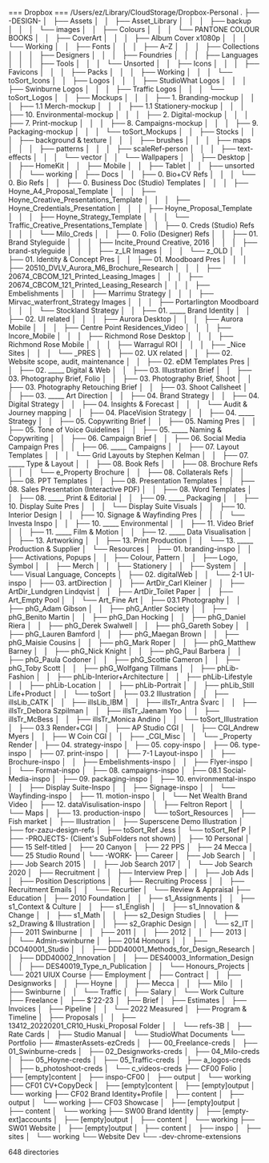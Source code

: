=== Dropbox ===
/Users/ez/Library/CloudStorage/Dropbox-Personal
.
├── -DESIGN-
│   ├── Assets
│   │   ├── Asset_Library
│   │   │   ├── backup
│   │   │   └── images
│   │   ├── Colours
│   │   │   └── PANTONE COLOUR BOOKS
│   │   ├── CoverArt
│   │   │   ├── Album Cover x1080p
│   │   │   └── Working
│   │   ├── Fonts
│   │   │   ├── A–Z
│   │   │   ├── Collections
│   │   │   ├── Designers
│   │   │   ├── Foundries
│   │   │   ├── Languages
│   │   │   ├── Tools
│   │   │   └── Unsorted
│   │   ├── Icons
│   │   │   ├── Favicons
│   │   │   ├── Packs
│   │   │   ├── Working
│   │   │   └── toSort_Icons
│   │   ├── Logos
│   │   │   ├── StudioWhat Logos
│   │   │   ├── Swinburne Logos
│   │   │   ├── Traffic Logos
│   │   │   └── toSort_Logos
│   │   ├── Mockups
│   │   │   ├── 1. Branding-mockup
│   │   │   ├── 1.1 Merch-mockup
│   │   │   ├── 1.1 Stationery-mockup
│   │   │   ├── 10. Environmental-mockup
│   │   │   ├── 2. Digital-mockup
│   │   │   ├── 7. Print-mockup
│   │   │   ├── 8. Campaigns-mockup
│   │   │   ├── 9. Packaging-mockup
│   │   │   └── toSort_Mockups
│   │   ├── Stocks
│   │   │   ├── background & texture
│   │   │   ├── brushes
│   │   │   ├── maps
│   │   │   ├── patterns
│   │   │   ├── scaleRef-person
│   │   │   ├── text-effects
│   │   │   └── vector
│   │   └── Wallpapers
│   │       ├── Desktop
│   │       ├── HomeKit
│   │       ├── Mobile
│   │       ├── Tablet
│   │       ├── unsorted
│   │       └── working
│   ├── Docs
│   │   ├── 0. Bio+CV Refs
│   │   │   └── 0. Bio Refs
│   │   ├── 0. Business Doc (Studio) Templates
│   │   │   ├── Hoyne_A4_Proposal_Template
│   │   │   ├── Hoyne_Creative_Presentations_Template
│   │   │   ├── Hoyne_Credentials_Presentation
│   │   │   ├── Hoyne_Proposal_Template
│   │   │   ├── Hoyne_Strategy_Template
│   │   │   └── Traffic_Creative_Presentations_Template
│   │   ├── 0. Creds (Studio) Refs
│   │   │   └── Milo_Creds
│   │   ├── 0. Folio (Designer) Refs
│   │   ├── 01. Brand Styleguide
│   │   │   ├── Incite_Pround Creative, 2016
│   │   │   ├── brand-styleguide
│   │   │   ├── z_LR Images
│   │   │   └── z_OLD
│   │   ├── 01. Identity & Concept Pres
│   │   ├── 01. Moodboard Pres
│   │   │   ├── 20510_DVLV_Aurora_M6_Brochure_Research
│   │   │   ├── 20674_CBCOM_121_Printed_Leasing_Images
│   │   │   ├── 20674_CBCOM_121_Printed_Leasing_Research
│   │   │   ├── Embelishments
│   │   │   ├── Marrimu Strategy
│   │   │   ├── Mirvac_waterfront_Strategy Images
│   │   │   ├── Portarlington Moodboard
│   │   │   └── Stockland Strategy
│   │   ├── 01. _____ Brand Identity
│   │   ├── 02. UI related
│   │   │   ├── Aurora Desktop
│   │   │   ├── Aurora Mobile
│   │   │   ├── Centre Point Residences_Video
│   │   │   ├── Incore_Mobile
│   │   │   ├── Richmond Rose Desktop
│   │   │   ├── Richmond Rose Mobile
│   │   │   ├── Warragul ROI
│   │   │   ├── _Nice Sites
│   │   │   └── _PRES
│   │   ├── 02. UX related
│   │   ├── 02. Website scope, audit, maintenance
│   │   ├── 02. eDM Templates Pres
│   │   ├── 02. _____ Digital & Web
│   │   ├── 03. Illustration Brief
│   │   ├── 03. Photography Brief, Folio
│   │   ├── 03. Photography Brief, Shoot
│   │   ├── 03. Photography Retouching Brief
│   │   ├── 03. Shoot Callsheet
│   │   ├── 03. _____ Art Direction
│   │   ├── 04. Brand Strategy
│   │   ├── 04. Digital Strategy
│   │   ├── 04. Insights & Forecast
│   │   │   └── Audit & Journey mapping
│   │   ├── 04. PlaceVision Strategy
│   │   ├── 04. _____ Strategy
│   │   ├── 05. Copywriting Brief
│   │   ├── 05. Naming Pres
│   │   ├── 05. Tone of Voice Guidelines
│   │   ├── 05. _____ Naming & Copywriting
│   │   ├── 06. Campaign Brief
│   │   ├── 06. Social Media Campaign Pres
│   │   ├── 06. _____ Campaigns
│   │   ├── 07. Layout Templates
│   │   │   └── Grid Layouts by Stephen Kelman
│   │   ├── 07. _____ Type & Layout
│   │   ├── 08. Book Refs
│   │   ├── 08. Brochure Refs
│   │   │   └── e_Property Brochure
│   │   ├── 08. Collaterals Refs
│   │   ├── 08. PPT Templates
│   │   ├── 08. Presentation Templates
│   │   ├── 08. Sales Presentation (Interactive PDF)
│   │   ├── 08. Word Templates
│   │   ├── 08. _____ Print & Editorial
│   │   ├── 09. _____ Packaging
│   │   ├── 10. Display Suite Pres
│   │   │   └── Display Suite Visuals
│   │   ├── 10. Interior Design
│   │   ├── 10. Signage & Wayfinding Pres
│   │   │   └── Investa Inspo
│   │   ├── 10. _____ Environmental
│   │   ├── 11. Video Brief
│   │   ├── 11. _____ Film & Motion
│   │   ├── 12. _____ Data Visualisation
│   │   ├── 13. Artworking
│   │   ├── 13. Print Production
│   │   └── 13. _____ Production & Supplier
│   └── Resources
│       ├── 01. branding-inspo
│       │   ├── Activations, Popups
│       │   ├── Colour, Pattern
│       │   ├── Logo, Symbol
│       │   ├── Merch
│       │   ├── Stationery
│       │   ├── System
│       │   └── Visual Language, Concepts
│       ├── 02. digitalWeb
│       │   └── 2-1 UI-inspo
│       ├── 03. artDirection
│       │   ├── ArtDir_Carl Kleiner
│       │   ├── ArtDir_Lundgren Lindqvist
│       │   ├── ArtDir_Toilet Paper
│       │   ├── Art_Empty Pool
│       │   └── Art_Fine Art
│       ├── 03.1 Photography
│       │   ├── phG_Adam Gibson
│       │   ├── phG_Antler Society
│       │   ├── phG_Benito Martin
│       │   ├── phG_Dan Hocking
│       │   ├── phG_Daniel Riera
│       │   ├── phG_Derek Swalwell
│       │   ├── phG_Gareth Sobey
│       │   ├── phG_Lauren Bamford
│       │   ├── phG_Maegan Brown
│       │   ├── phG_Maisie Cousins
│       │   ├── phG_Mark Roper
│       │   ├── phG_Matthew Barney
│       │   ├── phG_Nick Knight
│       │   ├── phG_Paul Barbera
│       │   ├── phG_Paula Codoner
│       │   ├── phG_Scottie Cameron
│       │   ├── phG_Toby Scott
│       │   ├── phG_Wolfgang Tillmans
│       │   ├── phLib-Fashion
│       │   ├── phLib-Interior+Architecture
│       │   ├── phLib-Lifestyle
│       │   ├── phLib-Location
│       │   ├── phLib-Portrait
│       │   ├── phLib_Still Life+Product
│       │   └── toSort
│       ├── 03.2 Illustration
│       │   ├── illsLib_CATK
│       │   ├── illsLib_IBM
│       │   ├── illsTr_Antra Švarc
│       │   ├── illsTr_Debora Szpilman
│       │   ├── illsTr_Jaenam Yoo
│       │   ├── illsTr_McBess
│       │   ├── illsTr_Monica Andino
│       │   └── toSort_Illustration
│       ├── 03.3 Render+CGI
│       │   ├── AP Studio CGI
│       │   ├── CGI_Andrew Myers
│       │   ├── W Coin CGI
│       │   ├── _CGI_Misc
│       │   └── _Property Render
│       ├── 04. strategy-inspo
│       ├── 05. copy-inspo
│       ├── 06. type-inspo
│       ├── 07. print-inspo
│       │   ├── 7-1 Layout-inspo
│       │   ├── Brochure-inspo
│       │   ├── Embelishments-inspo
│       │   ├── Flyer-inspo
│       │   └── Format-inspo
│       ├── 08. campaigns-inspo
│       ├── 08.1 Social-Media-inspo
│       ├── 09. packaging-inspo
│       ├── 10. environmental-inspo
│       │   ├── Display Suite-Inspo
│       │   ├── Signage-inspo
│       │   └── Wayfinding-inspo
│       ├── 11. motion-inspo
│       │   └── Net Wealth Brand Video
│       ├── 12. dataVisulisation-inspo
│       │   ├── Feltron Report
│       │   └── Maps
│       ├── 13. production-inspo
│       └── toSort_Resources
│           ├── Fish market
│           ├── Illustration
│           ├── Superscene Demo Illustration
│           ├── for-zazu-design-refs
│           ├── toSort_Ref Jess
│           └── toSort_Ref P
│
├── -PROJECTS- (Client's SubFolders not shown)
│   ├── 10 Personal
│   ├── 15 Self-titled
│   ├── 20 Canyon
│   ├── 22 PPS
│   ├── 24 Mecca
│   └── 25 Studio Round
│
└── -WORK-
    ├── Career
    │   ├── Job Search
    │   │   ├── Job Search 2015
    │   │   ├── Job Search 2017
    │   │   └── Job Search 2020
    │   ├── Recruitment
    │   │   ├── Interview Prep
    │   │   ├── Job Ads
    │   │   ├── Position Descriptions
    │   │   ├── Recruiting Process
    │   │   ├── Recruitment Emails
    │   │   └── Recurtier
    │   └── Review & Appraisal
    ├── Education
    │   ├── 2010 Foundation
    │   │   ├── s1_Assignments
    │   │   ├── s1_Context & Culture
    │   │   ├── s1_English
    │   │   ├── s1_Innovation & Change
    │   │   ├── s1_Math
    │   │   ├── s2_Design Studies
    │   │   ├── s2_Drawing & Illustration
    │   │   ├── s2_Graphic Design
    │   │   └── s2_IT
    │   ├── 2011 Swinburne
    │   │   ├── 2011
    │   │   ├── 2012
    │   │   ├── 2013
    │   │   └── Admin-swinburne
    │   ├── 2014 Honours
    │   │   ├── DCO40001_Studio
    │   │   ├── DDD40001_Methods_for_Design_Research
    │   │   ├── DDD40002_Innovation
    │   │   ├── DES40003_Information_Design
    │   │   ├── DES40019_Type_n_Publication
    │   │   └── Honours_Projects
    │   └── 2021 UIUX Course
    ├── Employment
    │   ├── Contract
    │   │   ├── Designworks
    │   │   ├── Hoyne
    │   │   ├── Mecca
    │   │   ├── Milo
    │   │   ├── Swinburne
    │   │   └── Traffic
    │   ├── Salary
    │   └── Work Culture
    ├── Freelance
    │   ├── $'22-23
    │   ├── Brief
    │   ├── Estimates
    │   ├── Invoices
    │   ├── Pipeline
    │   │   └── 2022 Measured
    │   ├── Program & Timeline
    │   ├── Proposals
    │   │   ├── 13412_20220201_CR10_Huski_Proposal Folder
    │   │   └── refs-3B
    │   ├── Rate Cards
    │   ├── Studio Manual
    │   └── StudioWhat Documents
    └── Portfolio
        ├── #masterAssets-ezCreds
        │   ├── 00_Freelance-creds
        │   ├── 01_Swinburne-creds
        │   ├── 02_Designworks-creds
        │   ├── 04_Milo-creds
        │   ├── 05_Hoyne-creds
        │   ├── 05_Traffic-creds
        │   ├── a_logos-creds
        │   ├── b_photoshoot-creds
        │   └── c_videos-creds
        ├── CF00 Folio
        │   ├── [empty]content
        │   ├── inspo-CF00
        │   ├── output
        │   └── working
        ├── CF01 CV+CopyDeck
        │   ├── [empty]content
        │   ├── [empty]output
        │   └── working
        ├── CF02 Brand Identity+Profile
        │   ├── content
        │   ├── output
        │   └── working
        ├── CF03 Showcase
        │   ├── [empty]output
        │   ├── content
        │   └── working
        ├── SW00 Brand Identity
        │   ├── [empty-ext]accounts
        │   ├── [empty]output
        │   ├── content
        │   └── working
        ├── SW01 Website
        │   ├── [empty]output
        │   ├── content
        │   ├── inspo
        │   ├── sites
        │   └── working
        └── Website Dev
            └── -dev-chrome-extensions

648 directories